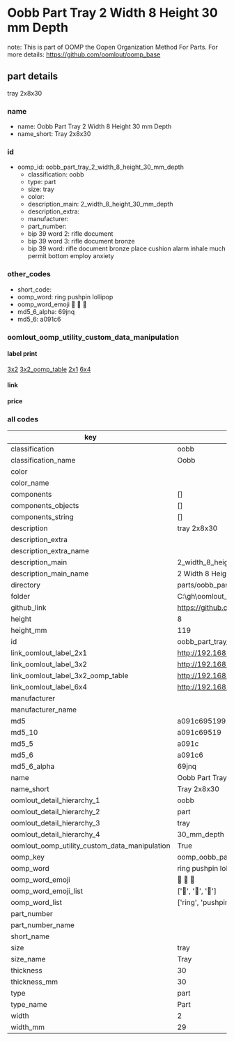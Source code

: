 # Oobb Part Tray 2 Width 8 Height 30 mm Depth  

note: This is part of OOMP the Oopen Organization Method For Parts. For more details: https://github.com/oomlout/oomp_base

##  part details
  



tray 2x8x30



### name
* name: Oobb Part Tray 2 Width 8 Height 30 mm Depth
* name_short: Tray 2x8x30 
### id
* oomp_id: oobb_part_tray_2_width_8_height_30_mm_depth
  * classification: oobb
  * type: part
  * size: tray
  * color: 
  * description_main: 2_width_8_height_30_mm_depth
  * description_extra: 
  * manufacturer: 
  * part_number: 
  * bip 39 word 2: rifle document
  * bip 39 word 3: rifle document bronze
  * bip 39 word: rifle document bronze place cushion alarm inhale much permit bottom employ anxiety

### other_codes
* short_code: 
* oomp_word: ring pushpin lollipop
* oomp_word_emoji :ring: :pushpin: :lollipop:
* md5_6_alpha: 69jnq
* md5_6: a091c6






### oomlout_oomp_utility_custom_data_manipulation
#### label print
[3x2](http://192.168.1.245:1112/?label=oomp%2069jnq)
[3x2_oomp_table](http://192.168.1.108:1112/?label=oomp%2069jnq)
[2x1](http://192.168.1.242:1112/?label=oomp%2069jnq)
[6x4](http://192.168.1.55:1112/?label=oomp%2069jnq)    

#### link

                              

#### price







### all codes 
| key | value |  
| --- | --- |  
| classification | oobb |  
| classification_name | Oobb |  
| color |  |  
| color_name |  |  
| components | [] |  
| components_objects | [] |  
| components_string | [] |  
| description | tray 2x8x30 |  
| description_extra |  |  
| description_extra_name |  |  
| description_main | 2_width_8_height_30_mm_depth |  
| description_main_name | 2 Width 8 Height 30 mm Depth |  
| directory | parts/oobb_part_tray_2_width_8_height_30_mm_depth |  
| folder | C:\gh\oomlout_oobb_version_4_generated_parts\things\oobb_part_tray_2_width_8_height_30_mm_depth |  
| github_link | https://github.com/oomlout/oomlout_oomp_part_src/tree/main/parts/oobb_part_tray_2_width_8_height_30_mm_depth |  
| height | 8 |  
| height_mm | 119 |  
| id | oobb_part_tray_2_width_8_height_30_mm_depth |  
| link_oomlout_label_2x1 | http://192.168.1.242:1112/?label=oomp%2069jnq |  
| link_oomlout_label_3x2 | http://192.168.1.245:1112/?label=oomp%2069jnq |  
| link_oomlout_label_3x2_oomp_table | http://192.168.1.108:1112/?label=oomp%2069jnq |  
| link_oomlout_label_6x4 | http://192.168.1.55:1112/?label=oomp%2069jnq |  
| manufacturer |  |  
| manufacturer_name |  |  
| md5 | a091c69519910e74171b3a5c39501dcd |  
| md5_10 | a091c69519 |  
| md5_5 | a091c |  
| md5_6 | a091c6 |  
| md5_6_alpha | 69jnq |  
| name | Oobb Part Tray 2 Width 8 Height 30 mm Depth |  
| name_short | Tray 2x8x30  |  
| oomlout_detail_hierarchy_1 | oobb |  
| oomlout_detail_hierarchy_2 | part |  
| oomlout_detail_hierarchy_3 | tray |  
| oomlout_detail_hierarchy_4 | 30_mm_depth |  
| oomlout_oomp_utility_custom_data_manipulation | True |  
| oomp_key | oomp_oobb_part_tray_2_width_8_height_30_mm_depth |  
| oomp_word | ring pushpin lollipop |  
| oomp_word_emoji | :ring: :pushpin: :lollipop: |  
| oomp_word_emoji_list | [':ring:', ':pushpin:', ':lollipop:'] |  
| oomp_word_list | ['ring', 'pushpin', 'lollipop'] |  
| part_number |  |  
| part_number_name |  |  
| short_name |  |  
| size | tray |  
| size_name | Tray |  
| thickness | 30 |  
| thickness_mm | 30 |  
| type | part |  
| type_name | Part |  
| width | 2 |  
| width_mm | 29 |  
